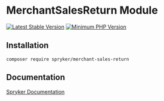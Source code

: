 # MerchantSalesReturn Module
[![Latest Stable Version](https://poser.pugx.org/spryker/merchant-sales-return/v/stable.svg)](https://packagist.org/packages/spryker/merchant-sales-return)
[![Minimum PHP Version](https://img.shields.io/badge/php-%3E%3D%208.0-8892BF.svg)](https://php.net/)

## Installation

```
composer require spryker/merchant-sales-return
```

## Documentation

[Spryker Documentation](https://docs.spryker.com)
